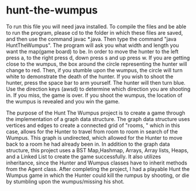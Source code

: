 # hunt-the-wumpus
To run this file you will need java installed. To compile the files and be able to run the program, please cd to the folder in which these files are saved, and then use the command javac *.java. Then type the command "java HuntTheWumpus". The program will ask you what width and length you want the map(game board) to be. In order to move the hunter to the left press a, to the right press d, down press s and up press w. If you are getting close to the wumpus, the box around the circle representing the hunter will change to red. Then, if you stumble upon the wumpus, the circle will turn white to demonstrate the death of the hunter. If you wish to shoot the hunter, press the space bar to arm yourself. The hunter will then turn blue. Use the direction keys (awsd) to determine which direction you are shooting in. If you miss, the game is over. If you shoot the wumpus, the location of the wumpus is revealed and you win the game. 

The purpose of the Hunt The Wumpus project is to create a game through the implementation of a graph data structure. 
The graph data structure uses vertices and edges to create a connected grid of "rooms, "
which in this case, allows for the Hunter to travel from room to room in search of the Wumpus. This graph is undirected, 
which allowed for the Hunter to move back to a room he had already been in. In addition to the graph data structure, 
this project uses a BST Map,Hashmap, Arrays, Array lists, Heaps, and a Linked List to create the game successfully. 
It also utilizes inheritance, since the Hunter and Wumpus classes have to inherit methods from the Agent class. 
After completing the project, I had a playable Hunt the Wumpus game in which the Hunter could kill the rumpus by shooting, 
or die by stumbling upon the wumpus/missing his shot. 

